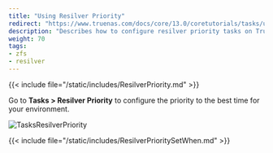 ```yaml
---
title: "Using Resilver Priority"
redirect: "https://www.truenas.com/docs/core/13.0/coretutorials/tasks/usingresilverpriority/"
description: "Describes how to configure resilver priority tasks on TrueNAS CORE."
weight: 70
tags:
- zfs
- resilver
---
```


{{< include file="/static/includes/ResilverPriority.md" >}}

Go to **Tasks > Resilver Priority** to configure the priority to the best time for your environment.

![TasksResilverPriority](/images/CORE/Tasks/TasksResilverPriority.png "Scheduling Resilver Priority Times")

{{< include file="/static/includes/ResilverPrioritySetWhen.md" >}}
